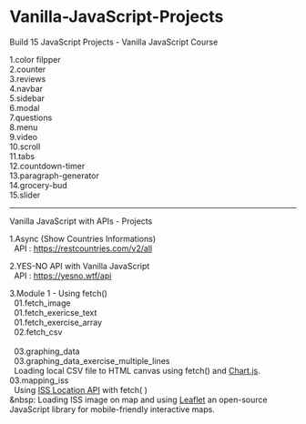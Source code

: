 # Vanilla-JavaScript-Projects

Build 15 JavaScript Projects - Vanilla JavaScript Course

1.color filpper <br />
2.counter <br />
3.reviews <br />
4.navbar <br />
5.sidebar <br />
6.modal <br />
7.questions <br />
8.menu <br />
9.video <br />
10.scroll <br />
11.tabs <br />
12.countdown-timer <br />
13.paragraph-generator <br />
14.grocery-bud <br />
15.slider <br />

_______________________________________________________________________________________________________________________________________________________________________

Vanilla JavaScript with APIs - Projects

1.Async (Show Countries Informations)<br />
&nbsp; API : https://restcountries.com/v2/all <br />

2.YES-NO API with Vanilla JavaScript <br />
&nbsp; API : https://yesno.wtf/api <br />

3.Module 1 - Using fetch() <br />
&nbsp; 01.fetch_image <br />
&nbsp; 01.fetch_exericse_text <br />
&nbsp; 01.fetch_exercise_array <br />
&nbsp; 02.fetch_csv <br /><br />
&nbsp; 03.graphing_data<br />
&nbsp; 03.graphing_data_exercise_multiple_lines<br />
&nbsp;&nbsp;Loading local CSV file to HTML canvas using fetch() and [Chart.js](https://www.jsdelivr.com/package/npm/chart.js).&nbsp;&nbsp;
&nbsp; 03.mapping_iss<br />
&nbsp;&nbsp;Using [ISS Location API](https://wheretheiss.at/w/developer) with fetch( )<br /> 
&nbsp:&nbsp;Loading ISS image on map and using [Leaflet](https://leafletjs.com/) an open-source JavaScript library for mobile-friendly interactive maps.<br />
